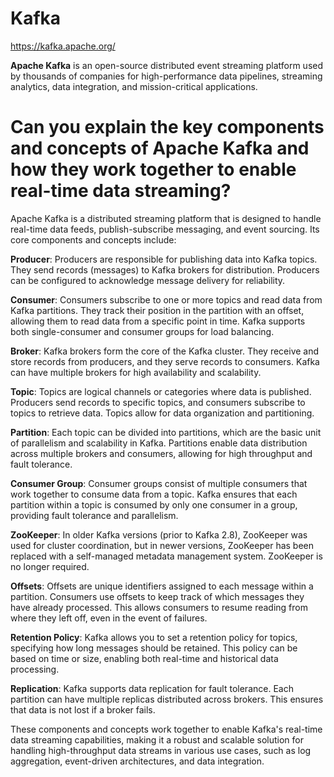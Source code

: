 # Kafka

https://kafka.apache.org/

**Apache Kafka** is an open-source distributed event streaming platform used by thousands of companies for high-performance data pipelines, streaming analytics, data integration, and mission-critical applications. 

# Can you explain the key components and concepts of Apache Kafka and how they work together to enable real-time data streaming?

Apache Kafka is a distributed streaming platform that is designed to handle real-time data feeds, publish-subscribe messaging, and event sourcing. Its core components and concepts include:

**Producer**: Producers are responsible for publishing data into Kafka topics. They send records (messages) to Kafka brokers for distribution. Producers can be configured to acknowledge message delivery for reliability.

**Consumer**: Consumers subscribe to one or more topics and read data from Kafka partitions. They track their position in the partition with an offset, allowing them to read data from a specific point in time. Kafka supports both single-consumer and consumer groups for load balancing.

**Broker**: Kafka brokers form the core of the Kafka cluster. They receive and store records from producers, and they serve records to consumers. Kafka can have multiple brokers for high availability and scalability.

**Topic**: Topics are logical channels or categories where data is published. Producers send records to specific topics, and consumers subscribe to topics to retrieve data. Topics allow for data organization and partitioning.

**Partition**: Each topic can be divided into partitions, which are the basic unit of parallelism and scalability in Kafka. Partitions enable data distribution across multiple brokers and consumers, allowing for high throughput and fault tolerance.

**Consumer Group**: Consumer groups consist of multiple consumers that work together to consume data from a topic. Kafka ensures that each partition within a topic is consumed by only one consumer in a group, providing fault tolerance and parallelism.

**ZooKeeper**: In older Kafka versions (prior to Kafka 2.8), ZooKeeper was used for cluster coordination, but in newer versions, ZooKeeper has been replaced with a self-managed metadata management system. ZooKeeper is no longer required.

**Offsets**: Offsets are unique identifiers assigned to each message within a partition. Consumers use offsets to keep track of which messages they have already processed. This allows consumers to resume reading from where they left off, even in the event of failures.

**Retention Policy**: Kafka allows you to set a retention policy for topics, specifying how long messages should be retained. This policy can be based on time or size, enabling both real-time and historical data processing.

**Replication**: Kafka supports data replication for fault tolerance. Each partition can have multiple replicas distributed across brokers. This ensures that data is not lost if a broker fails.

These components and concepts work together to enable Kafka's real-time data streaming capabilities, making it a robust and scalable solution for handling high-throughput data streams in various use cases, such as log aggregation, event-driven architectures, and data integration.
